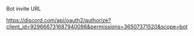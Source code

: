 Bot invite URL

https://discord.com/api/oauth2/authorize?client_id=929666731687940096&permissions=36507371520&scope=bot
